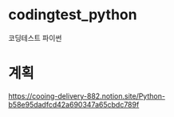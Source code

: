 # codingtest_python
코딩테스트 파이썬


# 계획

https://cooing-delivery-882.notion.site/Python-b58e95dadfcd42a690347a65cbdc789f
